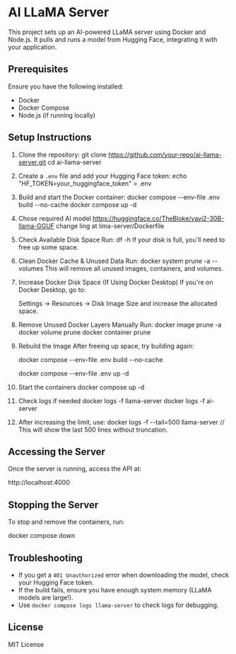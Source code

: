 # AI LLaMA Server

This project sets up an AI-powered LLaMA server using Docker and Node.js. It pulls and runs a model from Hugging Face, integrating it with your application.

## Prerequisites

Ensure you have the following installed:
- Docker
- Docker Compose
- Node.js (if running locally)

## Setup Instructions

1. Clone the repository:
  git clone https://github.com/your-repo/ai-llama-server.git
  cd ai-llama-server
  

2. Create a `.env` file and add your Hugging Face token:
  echo "HF_TOKEN=your_huggingface_token" > .env
   

3. Build and start the Docker container:
   docker compose --env-file .env build --no-cache
   docker compose up -d


4. Chose required AI model
    https://huggingface.co/TheBloke/yayi2-30B-llama-GGUF
    change ling at lima-server/Dockerfile

5. Check Available Disk Space
    Run:
    df -h
    If your disk is full, you'll need to free up some space.

5. Clean Docker Cache & Unused Data
    Run:
    docker system prune -a --volumes
    This will remove all unused images, containers, and volumes.

6. Increase Docker Disk Space (If Using Docker Desktop)
    If you're on Docker Desktop, go to:

    Settings → Resources → Disk Image Size and increase the allocated space.
7. Remove Unused Docker Layers Manually
    Run:
    docker image prune -a
    docker volume prune
    docker container prune
8. Rebuild the Image
    After freeing up space, try building again:
    
    docker compose --env-file .env build --no-cache

    docker compose --env-file .env up -d

9. Start the containers
    docker compose up -d
10. Check logs if needed
    docker logs -f llama-server
    docker logs -f ai-server
11. After increasing the limit, use:
    docker logs -f --tail=500 llama-server // This will show the last 500 lines without truncation.

## Accessing the Server

Once the server is running, access the API at:

http://localhost:4000


## Stopping the Server

To stop and remove the containers, run:

docker compose down


## Troubleshooting

- If you get a `401 Unauthorized` error when downloading the model, check your Hugging Face token.
- If the build fails, ensure you have enough system memory (LLaMA models are large!).
- Use `docker compose logs llama-server` to check logs for debugging.

## License
MIT License

